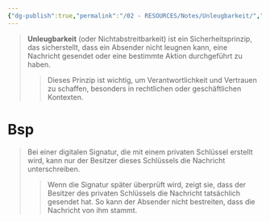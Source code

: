 ```yaml
---
{"dg-publish":true,"permalink":"/02 - RESOURCES/Notes/Unleugbarkeit/","tags":["it-sicherheit"],"noteIcon":"","updated":"2024-11-04T08:49:49.000+01:00"}
---
```


>**Unleugbarkeit** (oder Nichtabstreitbarkeit) ist ein Sicherheitsprinzip, das sicherstellt, dass ein Absender nicht leugnen kann, eine Nachricht gesendet oder eine bestimmte Aktion durchgeführt zu haben. 
>>Dieses Prinzip ist wichtig, um Verantwortlichkeit und Vertrauen zu schaffen, besonders in rechtlichen oder geschäftlichen Kontexten.

# Bsp
>Bei einer digitalen Signatur, die mit einem privaten Schlüssel erstellt wird, kann nur der Besitzer dieses Schlüssels die Nachricht unterschreiben. 
>>Wenn die Signatur später überprüft wird, zeigt sie, dass der Besitzer des privaten Schlüssels die Nachricht tatsächlich gesendet hat. So kann der Absender nicht bestreiten, dass die Nachricht von ihm stammt.